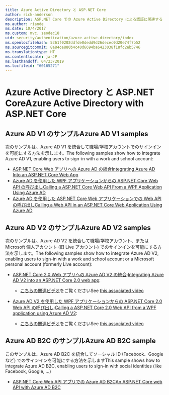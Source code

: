 ```yaml
---
title: Azure Active Directory と ASP.NET Core
author: rick-anderson
description: ASP.NET Core での Azure Active Directory による認証に関連するトピックについて説明します。
ms.author: riande
ms.date: 10/4/2017
ms.custom: mvc, seodec18
uid: security/authentication/azure-active-directory/index
ms.openlocfilehash: 5361f0202ddfde0dedd9d26decec0d20e74f7b52
ms.sourcegitcommit: 8a84ce880b4c40d6694ba6423038f18fc2eb5746
ms.translationtype: HT
ms.contentlocale: ja-JP
ms.lasthandoff: 04/23/2019
ms.locfileid: "60165271"
---
```

# <a name="azure-active-directory-with-aspnet-core"></a><span data-ttu-id="cb10e-103">Azure Active Directory と ASP.NET Core</span><span class="sxs-lookup"><span data-stu-id="cb10e-103">Azure Active Directory with ASP.NET Core</span></span>

## <a name="azure-ad-v1-samples"></a><span data-ttu-id="cb10e-104">Azure AD V1 のサンプル</span><span class="sxs-lookup"><span data-stu-id="cb10e-104">Azure AD V1 samples</span></span>

<span data-ttu-id="cb10e-105">次のサンプルは、Azure AD V1 を統合して職場/学校アカウントでのサインインを可能にする方法を示します。</span><span class="sxs-lookup"><span data-stu-id="cb10e-105">The following samples show how to integrate Azure AD V1, enabling users to sign-in with a work and school account:</span></span>
* [<span data-ttu-id="cb10e-106">ASP.NET Core Web アプリへの Azure AD の統合</span><span class="sxs-lookup"><span data-stu-id="cb10e-106">Integrating Azure AD Into an ASP.NET Core Web App</span></span>](https://azure.microsoft.com/documentation/samples/active-directory-dotnet-webapp-openidconnect-aspnetcore/)
* [<span data-ttu-id="cb10e-107">Azure AD を使用した WPF アプリケーションからの ASP.NET Core Web API の呼び出し</span><span class="sxs-lookup"><span data-stu-id="cb10e-107">Calling a ASP.NET Core Web API From a WPF Application Using Azure AD</span></span>](https://azure.microsoft.com/documentation/samples/active-directory-dotnet-native-aspnetcore/)
* [<span data-ttu-id="cb10e-108">Azure AD を使用した ASP.NET Core Web アプリケーションでの Web API の呼び出し</span><span class="sxs-lookup"><span data-stu-id="cb10e-108">Calling a Web API in an ASP.NET Core Web Application Using Azure AD</span></span>](https://azure.microsoft.com/documentation/samples/active-directory-dotnet-webapp-webapi-openidconnect-aspnetcore/)

## <a name="azure-ad-v2-samples"></a><span data-ttu-id="cb10e-109">Azure AD V2 のサンプル</span><span class="sxs-lookup"><span data-stu-id="cb10e-109">Azure AD V2 samples</span></span>

<span data-ttu-id="cb10e-110">次のサンプルは、Azure AD V2 を統合して職場/学校アカウント、または Microsoft 個人アカウント (旧 Live アカウント) でのサインインを可能にする方法を示します。</span><span class="sxs-lookup"><span data-stu-id="cb10e-110">The following samples show how to integrate Azure AD V2, enabling users to sign-in with a work and school account or a Microsoft personal account (formerly Live account):</span></span>
* <span data-ttu-id="cb10e-111">[ASP.NET Core 2.0 Web アプリへの Azure AD V2 の統合](https://github.com/Azure-Samples/active-directory-aspnetcore-webapp-openidconnect-v2):</span><span class="sxs-lookup"><span data-stu-id="cb10e-111">[Integrating Azure AD V2 into an ASP.NET Core 2.0 web app](https://github.com/Azure-Samples/active-directory-aspnetcore-webapp-openidconnect-v2):</span></span> 
  * <span data-ttu-id="cb10e-112">[こちらの関連ビデオ](https://channel9.msdn.com/Events/Build/2018/THR5001)をご覧ください</span><span class="sxs-lookup"><span data-stu-id="cb10e-112">See [this associated video](https://channel9.msdn.com/Events/Build/2018/THR5001)</span></span> 

* <span data-ttu-id="cb10e-113">[Azure AD V2 を使用した WPF アプリケーションからの ASP.NET Core 2.0 Web API の呼び出し](https://github.com/azure-samples/active-directory-dotnet-native-aspnetcore-v2):</span><span class="sxs-lookup"><span data-stu-id="cb10e-113">[Calling a ASP.NET Core 2.0 Web API from a WPF application using Azure AD V2](https://github.com/azure-samples/active-directory-dotnet-native-aspnetcore-v2):</span></span> 
  * <span data-ttu-id="cb10e-114">[こちらの関連ビデオ](https://channel9.msdn.com/Events/Build/2018/THR5000)をご覧ください</span><span class="sxs-lookup"><span data-stu-id="cb10e-114">See [this associated video](https://channel9.msdn.com/Events/Build/2018/THR5000)</span></span>

## <a name="azure-ad-b2c-sample"></a><span data-ttu-id="cb10e-115">Azure AD B2C のサンプル</span><span class="sxs-lookup"><span data-stu-id="cb10e-115">Azure AD B2C sample</span></span>

<span data-ttu-id="cb10e-116">このサンプルは、Azure AD B2C を統合してソーシャル ID (Facebook、Google など) でのサインインを可能にする方法を示します</span><span class="sxs-lookup"><span data-stu-id="cb10e-116">This sample shows how to integrate Azure AD B2C, enabling users to sign-in with social identities (like Facebook, Google, ...)</span></span>
* [<span data-ttu-id="cb10e-117">ASP.NET Core Web API アプリでの Azure AD B2C</span><span class="sxs-lookup"><span data-stu-id="cb10e-117">An ASP.NET Core web API with Azure AD B2C</span></span>](https://azure.microsoft.com/resources/samples/active-directory-b2c-dotnetcore-webapi/)
